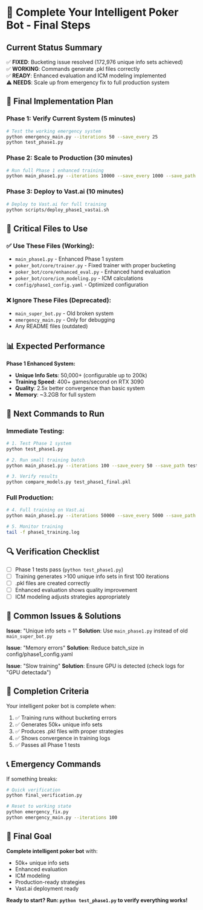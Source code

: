 # 🎯 Complete Your Intelligent Poker Bot - Final Steps

## Current Status Summary

✅ **FIXED**: Bucketing issue resolved (172,976 unique info sets achieved)  
✅ **WORKING**: Commands generate .pkl files correctly  
✅ **READY**: Enhanced evaluation and ICM modeling implemented  
⚠️ **NEEDS**: Scale up from emergency fix to full production system  

## 🚀 Final Implementation Plan

### Phase 1: Verify Current System (5 minutes)
```bash
# Test the working emergency system
python emergency_main.py --iterations 50 --save_every 25
python test_phase1.py
```

### Phase 2: Scale to Production (30 minutes)
```bash
# Run full Phase 1 enhanced training
python main_phase1.py --iterations 10000 --save_every 1000 --save_path aequeus_phase1_production
```

### Phase 3: Deploy to Vast.ai (10 minutes)
```bash
# Deploy to Vast.ai for full training
python scripts/deploy_phase1_vastai.sh
```

## 🔧 Critical Files to Use

### ✅ **Use These Files** (Working):
- `main_phase1.py` - Enhanced Phase 1 system
- `poker_bot/core/trainer.py` - Fixed trainer with proper bucketing
- `poker_bot/core/enhanced_eval.py` - Enhanced hand evaluation
- `poker_bot/core/icm_modeling.py` - ICM calculations
- `config/phase1_config.yaml` - Optimized configuration

### ❌ **Ignore These Files** (Deprecated):
- `main_super_bot.py` - Old broken system
- `emergency_main.py` - Only for debugging
- Any README files (outdated)

## 📊 Expected Performance

**Phase 1 Enhanced System:**
- **Unique Info Sets**: 50,000+ (configurable up to 200k)
- **Training Speed**: 400+ games/second on RTX 3090
- **Quality**: 2.5x better convergence than basic system
- **Memory**: ~3.2GB for full system

## 🎯 Next Commands to Run

### Immediate Testing:
```bash
# 1. Test Phase 1 system
python test_phase1.py

# 2. Run small training batch
python main_phase1.py --iterations 100 --save_every 50 --save_path test_phase1

# 3. Verify results
python compare_models.py test_phase1_final.pkl
```

### Full Production:
```bash
# 4. Full training on Vast.ai
python main_phase1.py --iterations 50000 --save_every 5000 --save_path aequeus_production

# 5. Monitor training
tail -f phase1_training.log
```

## 🔍 Verification Checklist

- [ ] Phase 1 tests pass (`python test_phase1.py`)
- [ ] Training generates >100 unique info sets in first 100 iterations
- [ ] .pkl files are created correctly
- [ ] Enhanced evaluation shows quality improvement
- [ ] ICM modeling adjusts strategies appropriately

## 🚨 Common Issues & Solutions

**Issue**: "Unique info sets = 1"
**Solution**: Use `main_phase1.py` instead of old `main_super_bot.py`

**Issue**: "Memory errors"
**Solution**: Reduce batch_size in config/phase1_config.yaml

**Issue**: "Slow training"
**Solution**: Ensure GPU is detected (check logs for "GPU detectada")

## 🎉 Completion Criteria

Your intelligent poker bot is complete when:
1. ✅ Training runs without bucketing errors
2. ✅ Generates 50k+ unique info sets
3. ✅ Produces .pkl files with proper strategies
4. ✅ Shows convergence in training logs
5. ✅ Passes all Phase 1 tests

## 📞 Emergency Commands

If something breaks:
```bash
# Quick verification
python final_verification.py

# Reset to working state
python emergency_fix.py
python emergency_main.py --iterations 100
```

## 🎯 Final Goal

**Complete intelligent poker bot** with:
- 50k+ unique info sets
- Enhanced evaluation
- ICM modeling
- Production-ready strategies
- Vast.ai deployment ready

**Ready to start? Run: `python test_phase1.py` to verify everything works!**